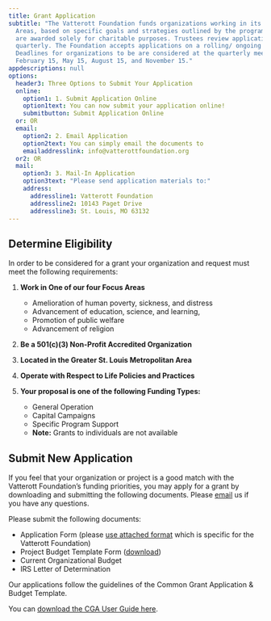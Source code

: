 ```yaml
---
title: Grant Application
subtitle: "The Vatterott Foundation funds organizations working in its Focus
  Areas, based on specific goals and strategies outlined by the programs. Grants
  are awarded solely for charitable purposes. Trustees review applications
  quarterly. The Foundation accepts applications on a rolling/ ongoing basis.
  Deadlines for organizations to be are considered at the quarterly meetings:
  February 15, May 15, August 15, and November 15."
appdescriptions: null
options:
  header3: Three Options to Submit Your Application
  online:
    option1: 1. Submit Application Online
    option1text: You can now submit your application online!
    submitbutton: Submit Application Online
  or: OR
  email:
    option2: 2. Email Application
    option2text: You can simply email the documents to
    emailaddresslink: info@vatterottfoundation.org
  or2: OR
  mail:
    option3: 3. Mail-In Application
    option3text: "Please send application materials to:"
    address:
      addressline1: Vatterott Foundation
      addressline2: 10143 Paget Drive
      addressline3: St. Louis, MO 63132
---
```

## Determine Eligibility

In order to be considered for a grant your organization and request must meet the following requirements:

1. **Work in One of our four Focus Areas**

   * Amelioration of human poverty, sickness, and distress
   * Advancement of education, science, and learning,
   * Promotion of public welfare
   * Advancement of religion
2. **Be a 501(c)(3) Non-Profit Accredited Organization**
3. **Located in the Greater St. Louis Metropolitan Area**
4. **Operate with Respect to Life Policies and Practices**
5. **Your proposal is one of the following Funding Types:**

   * General Operation
   * Capital Campaigns
   * Specific Program Support
   * **Note:** Grants to individuals are not available

## Submit New Application

If you feel that your organization or project is a good match with the Vatterott Foundation’s funding priorities, you may apply for a grant by downloading and submitting the following documents. Please [email](mailto:info@vatterottfoundation.org) us if you have any questions.

Please submit the following documents:

* Application Form (please [use attached format](/public/VF_Application_Form.docx) which is specific for the Vatterott Foundation)
* Project Budget Template Form ([download](/public/VF_Budget_Template_Form.xls))
* Current Organizational Budget
* IRS Letter of Determination


Our applications follow the guidelines of the Common Grant Application & Budget Template. 

You can [download the CGA User Guide here](/public/CGA_User_Guide.pdf).